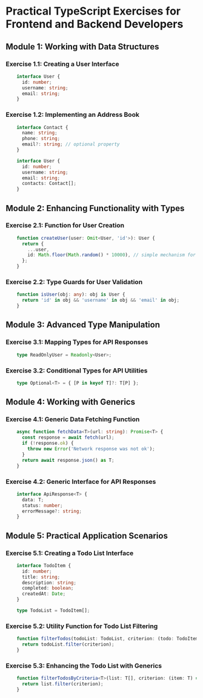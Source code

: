 ﻿# Practical TypeScript Exercises for Frontend and Backend Developers

## Module 1: Working with Data Structures

### Exercise 1.1: Creating a User Interface
``` typescript
	interface User {
	  id: number;
	  username: string;
	  email: string;
	}
```

### Exercise 1.2: Implementing an Address Book
``` typescript
	interface Contact {
	  name: string;
	  phone: string;
	  email?: string; // optional property
	}

	interface User {
	  id: number;
	  username: string;
	  email: string;
	  contacts: Contact[];
	}
```

## Module 2: Enhancing Functionality with Types

### Exercise 2.1: Function for User Creation
``` typescript
	function createUser(user: Omit<User, 'id'>): User {
	  return {
	    ...user,
	    id: Math.floor(Math.random() * 10000), // simple mechanism for ID generation
	  };
	}
```

### Exercise 2.2: Type Guards for User Validation
``` typescript
	function isUser(obj: any): obj is User {
	  return 'id' in obj && 'username' in obj && 'email' in obj;
	}
```

## Module 3: Advanced Type Manipulation

### Exercise 3.1: Mapping Types for API Responses
``` typescript
	type ReadOnlyUser = Readonly<User>;
```

### Exercise 3.2: Conditional Types for API Utilities
``` typescript
	type Optional<T> = { [P in keyof T]?: T[P] };
```

## Module 4: Working with Generics

### Exercise 4.1: Generic Data Fetching Function
``` typescript
	async function fetchData<T>(url: string): Promise<T> {
	  const response = await fetch(url);
	  if (!response.ok) {
	    throw new Error('Network response was not ok');
	  }
	  return await response.json() as T;
	}
```

### Exercise 4.2: Generic Interface for API Responses
``` typescript
	interface ApiResponse<T> {
	  data: T;
	  status: number;
	  errorMessage?: string;
	}
```

## Module 5: Practical Application Scenarios

### Exercise 5.1: Creating a Todo List Interface
``` typescript
	interface TodoItem {
	  id: number;
	  title: string;
	  description: string;
	  completed: boolean;
	  createdAt: Date;
	}

	type TodoList = TodoItem[];
```

### Exercise 5.2: Utility Function for Todo List Filtering
``` typescript
	function filterTodos(todoList: TodoList, criterion: (todo: TodoItem) => boolean): TodoList {
	  return todoList.filter(criterion);
	}
```

### Exercise 5.3: Enhancing the Todo List with Generics
```typescript
	function filterTodosByCriteria<T>(list: T[], criterion: (item: T) => boolean): T[] {
	  return list.filter(criterion);
	}
```

